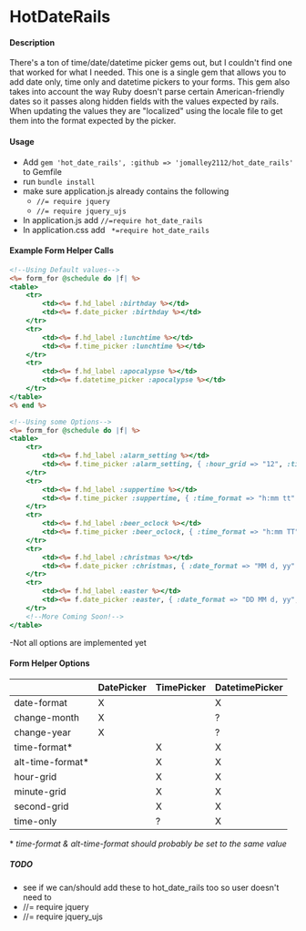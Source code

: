 # HotDateRails #

#### Description ####
There's a ton of time/date/datetime picker gems out, but I couldn't find one that worked for what I needed. This one is a single gem that allows you to add date only, time only and datetime pickers to your forms. This gem also takes into account the way Ruby doesn't parse certain American-friendly dates so it passes along hidden fields with the values expected by rails. When updating the values they are "localized" using the locale file to get them into the format expected by the picker. 

#### Usage ####
- Add `gem 'hot_date_rails', :github => 'jomalley2112/hot_date_rails'` to Gemfile
- run `bundle install`
- make sure application.js already contains the following
  - `//= require jquery`
  - `//= require jquery_ujs`
- In application.js add `//=require hot_date_rails`
- In application.css add ` *=require hot_date_rails`

#### Example Form Helper Calls ####
```RHTML
<!--Using Default values-->
<%= form_for @schedule do |f| %>
<table>
	<tr>
		<td><%= f.hd_label :birthday %></td>
		<td><%= f.date_picker :birthday %></td>
	</tr>
	<tr>
		<td><%= f.hd_label :lunchtime %></td>
		<td><%= f.time_picker :lunchtime %></td>
	</tr>
	<tr>
		<td><%= f.hd_label :apocalypse %></td>
		<td><%= f.datetime_picker :apocalypse %></td>
	</tr>
</table>
<% end %>
```

```RHTML
<!--Using some Options-->
<%= form_for @schedule do |f| %>
<table>
	<tr>
		<td><%= f.hd_label :alarm_setting %></td>
		<td><%= f.time_picker :alarm_setting, { :hour_grid => "12", :time_format => "HH:mm:ss" }, :w_seconds %></td>
	</tr>
	<tr>
		<td><%= f.hd_label :suppertime %></td>
		<td><%= f.time_picker :suppertime, { :time_format => "h:mm tt" }, :lc_merid %></td>
	</tr>
	<tr>
		<td><%= f.hd_label :beer_oclock %></td>
		<td><%= f.time_picker :beer_oclock, { :time_format => "h:mm TT" }, :uc_merid %></td>
	</tr>
	<tr>
		<td><%= f.hd_label :christmas %></td>
		<td><%= f.date_picker :christmas, { :date_format => "MM d, yy" }, :full_month %></td>
	</tr>
	<tr>
		<td><%= f.hd_label :easter %></td>
		<td><%= f.date_picker :easter, { :date_format => "DD MM d, yy", html: { style: "width: 200px;", data: { microdata: "test" } } }, :full_day_month %></td>
	</tr>
	<!--More Coming Soon!-->
</table>
```


-Not all options are implemented yet
#### Form Helper Options ####
|                  | DatePicker | TimePicker | DatetimePicker |
| --------------   | ---------- | ---------- | -------------- |
| date-format      |     X      |            |       X        |
| change-month     |     X      |            |       ?        |
| change-year      |     X      |            |       ?        |
| time-format*     |            |     X      |       X        |
| alt-time-format* |            |     X      |       X        |
| hour-grid        |            |     X      |       X        |
| minute-grid      |            |     X      |       X        |
| second-grid      |            |     X      |       X        |
| time-only        |            |     ?      |       X        |

\* *time-format & alt-time-format should probably be set to the same value*


##### TODO #####
- see if we can/should add these to hot_date_rails too so user doesn't need to
 - //= require jquery
 - //= require jquery_ujs
